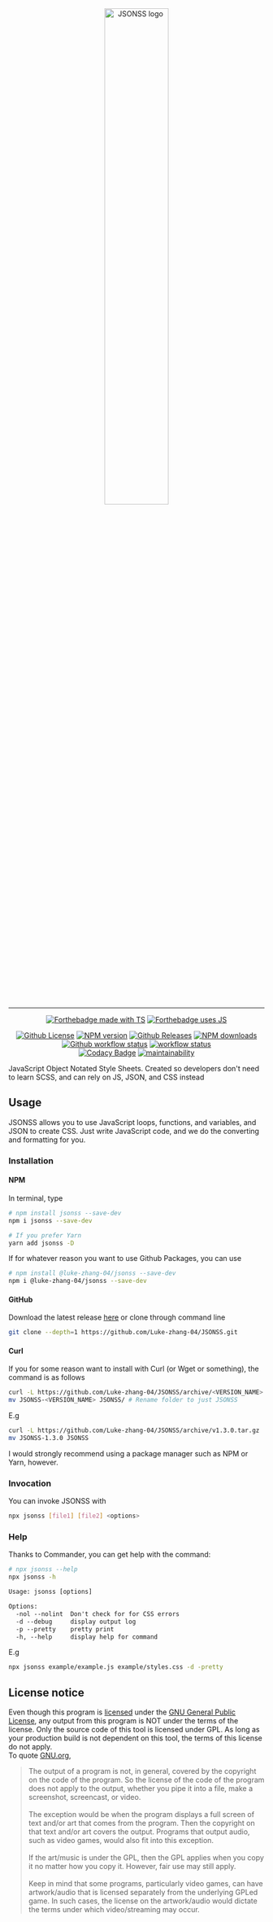 <div align="center" style="align: center">
    <img alt="JSONSS logo" src="https://user-images.githubusercontent.com/55749227/81603101-c1de3280-939b-11ea-9a53-1d9db97c18bd.png" width="50%"/>
</div>

***

<p align="center">
    <a href="https://www.javascript.com/"><img alt="Forthebadge made with TS" src="https://img.shields.io/badge/Made%20with-TS-257ACC?style=for-the-badge&logo=typescript&logoColor=257ACC"/></a>
    <a href="https://www.javascript.com/"><img alt="Forthebadge uses JS" src="https://img.shields.io/badge/Uses-JS-EED948?style=for-the-badge&logo=javascript"/></a>
</p>

<p align="center">
    <a href="https://github.com/Luke-zhang-04/JSONSS/blob/master/LICENSE"><img alt="Github License" src="https://img.shields.io/github/license/luke-zhang-04/JSONSS?logo=gnu"/></a>
    <a href="https://www.npmjs.com/package/jsonss"><img alt="NPM version" src="https://img.shields.io/npm/v/jsonss?logo=npm"/></a>
    <a href="https://github.com/Luke-zhang-04/JSONSS/releases"><img alt="Github Releases" src="https://img.shields.io/github/v/release/luke-zhang-04/JSONSS"/></a>
    <a href="https://www.npmjs.com/package/jsonss"><img alt="NPM downloads" src="https://img.shields.io/npm/dt/jsonss?logo=npm"/></a>
    <a href=""><img alt="Github workflow status" src="https://img.shields.io/github/workflow/status/luke-zhang-04/jsonss/Node.js CI?logo=node.js"/></a>
    <a href="https://github.com/Luke-zhang-04/JSONSS/actions?query=workflow%3Atsint"><img alt="workflow status" src="https://img.shields.io/github/workflow/status/Luke-zhang-04/jsonss/tslint?label=TSLint&logo=typescript"/></a>
    <br/>
    <a href="https://app.codacy.com/manual/luke.zhang2004/JSONSS?utm_source=github.com&utm_medium=referral&utm_content=Luke-zhang-04/JSONSS&utm_campaign=Badge_Grade_Dashboard"><img alt="Codacy Badge" src="https://api.codacy.com/project/badge/Grade/8c61ac16af44418f821b06f0f8995c7a"/></a>
    <a href="https://codeclimate.com/github/Luke-zhang-04/JSONSS"><img alt="maintainability" src="https://img.shields.io/codeclimate/maintainability-percentage/Luke-zhang-04/JSONSS?logo=code-climate"/></a>
</p>    

JavaScript Object Notated Style Sheets. Created so developers don't need to learn SCSS, and can rely on JS, JSON, and CSS instead

## Usage ##
JSONSS allows you to use JavaScript loops, functions, and variables, and JSON to create CSS. Just write JavaScript code, and we do the converting and formatting for you.

### Installation ###
#### NPM ####
In terminal, type
```bash
# npm install jsonss --save-dev
npm i jsonss --save-dev

# If you prefer Yarn
yarn add jsonss -D
```
If for whatever reason you want to use Github Packages, you can use
```bash
# npm install @luke-zhang-04/jsonss --save-dev
npm i @luke-zhang-04/jsonss --save-dev
```
#### GitHub ####
Download the latest release <a href="https://github.com/Luke-zhang-04/JSONSS/releases">here</a> or clone through command line
```bash
git clone --depth=1 https://github.com/Luke-zhang-04/JSONSS.git
```

#### Curl ###
If you for some reason want to install with Curl (or Wget or something), the command is as follows
```bash
curl -L https://github.com/Luke-zhang-04/JSONSS/archive/<VERSION_NAME>.tar.gz | tar zx # Download file
mv JSONSS-<VERSION_NAME> JSONSS/ # Rename folder to just JSONSS
```

E.g
```bash
curl -L https://github.com/Luke-zhang-04/JSONSS/archive/v1.3.0.tar.gz | tar zx
mv JSONSS-1.3.0 JSONSS
```

I would strongly recommend using a package manager such as NPM or Yarn, however.

### Invocation ###
You can invoke JSONSS with
```bash
npx jsonss [file1] [file2] <options>
```

### Help ###
Thanks to Commander, you can get help with the command:
```bash
# npx jsonss --help
npx jsonss -h
```

```txt
Usage: jsonss [options]

Options:
  -nol --nolint  Don't check for for CSS errors
  -d --debug     display output log
  -p --pretty    pretty print
  -h, --help     display help for command
```

E.g
```bash
npx jsonss example/example.js example/styles.css -d -pretty
```

## License notice ##
Even though this program is <a href="https://github.com/Luke-zhang-04/JSONSS/blob/master/LICENSE">licensed</a> under the <a href="https://www.gnu.org/licenses/#GPL">GNU General Public License</a>, any output from this program is NOT under the terms of the license. Only the source code of this tool is licensed under GPL. As long as your production build is not dependent on this tool, the terms of this license do not apply.<br/>
To quote <a href="https://www.gnu.org/licenses/gpl-faq.en.html#WhatCaseIsOutputGPL">GNU.org</a>,
>   The output of a program is not, in general, covered by the copyright on the code of the program. So the license of the code of the program does not apply to the output, whether you pipe it into a file, make a screenshot, screencast, or video.<br/><br/>
>   The exception would be when the program displays a full screen of text and/or art that comes from the program. Then the copyright on that text and/or art covers the output. Programs that output audio, such as video games, would also fit into this exception.<br/><br/>
>   If the art/music is under the GPL, then the GPL applies when you copy it no matter how you copy it. However, fair use may still apply.<br/><br/>
>   Keep in mind that some programs, particularly video games, can have artwork/audio that is licensed separately from the underlying GPLed game. In such cases, the license on the artwork/audio would dictate the terms under which video/streaming may occur.
